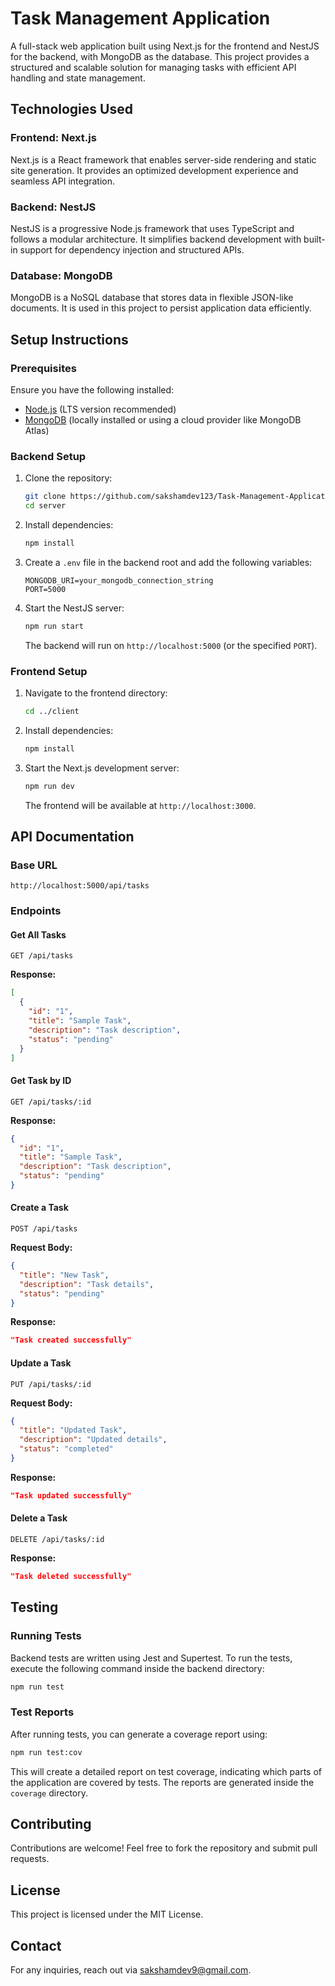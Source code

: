 # Task Management Application

A full-stack web application built using Next.js for the frontend and NestJS for the backend, with MongoDB as the database. This project provides a structured and scalable solution for managing tasks with efficient API handling and state management.

## Technologies Used

### Frontend: Next.js
Next.js is a React framework that enables server-side rendering and static site generation. It provides an optimized development experience and seamless API integration.

### Backend: NestJS
NestJS is a progressive Node.js framework that uses TypeScript and follows a modular architecture. It simplifies backend development with built-in support for dependency injection and structured APIs.

### Database: MongoDB
MongoDB is a NoSQL database that stores data in flexible JSON-like documents. It is used in this project to persist application data efficiently.

## Setup Instructions

### Prerequisites
Ensure you have the following installed:
- [Node.js](https://nodejs.org/) (LTS version recommended)
- [MongoDB](https://www.mongodb.com/) (locally installed or using a cloud provider like MongoDB Atlas)

### Backend Setup
1. Clone the repository:
   ```sh
   git clone https://github.com/sakshamdev123/Task-Management-Application.git
   cd server
   ```
2. Install dependencies:
   ```sh
   npm install
   ```
3. Create a `.env` file in the backend root and add the following variables:
   ```env
   MONGODB_URI=your_mongodb_connection_string
   PORT=5000
   ```
4. Start the NestJS server:
   ```sh
   npm run start
   ```
   The backend will run on `http://localhost:5000` (or the specified `PORT`).

### Frontend Setup
1. Navigate to the frontend directory:
   ```sh
   cd ../client
   ```
2. Install dependencies:
   ```sh
   npm install
   ```
3. Start the Next.js development server:
   ```sh
   npm run dev
   ```
   The frontend will be available at `http://localhost:3000`.

## API Documentation

### Base URL
```
http://localhost:5000/api/tasks
```

### Endpoints

#### Get All Tasks
```
GET /api/tasks
```
**Response:**
```json
[
  {
    "id": "1",
    "title": "Sample Task",
    "description": "Task description",
    "status": "pending"
  }
]
```

#### Get Task by ID
```
GET /api/tasks/:id
```
**Response:**
```json
{
  "id": "1",
  "title": "Sample Task",
  "description": "Task description",
  "status": "pending"
}
```

#### Create a Task
```
POST /api/tasks
```
**Request Body:**
```json
{
  "title": "New Task",
  "description": "Task details",
  "status": "pending"
}
```
**Response:**
```json
"Task created successfully"
```

#### Update a Task
```
PUT /api/tasks/:id
```
**Request Body:**
```json
{
  "title": "Updated Task",
  "description": "Updated details",
  "status": "completed"
}
```
**Response:**
```json
"Task updated successfully"
```

#### Delete a Task
```
DELETE /api/tasks/:id
```
**Response:**
```json
"Task deleted successfully"
```

## Testing

### Running Tests
Backend tests are written using Jest and Supertest. To run the tests, execute the following command inside the backend directory:
```sh
npm run test
```

### Test Reports
After running tests, you can generate a coverage report using:
```sh
npm run test:cov
```
This will create a detailed report on test coverage, indicating which parts of the application are covered by tests. The reports are generated inside the `coverage` directory.

## Contributing
Contributions are welcome! Feel free to fork the repository and submit pull requests.

## License
This project is licensed under the MIT License.

## Contact
For any inquiries, reach out via sakshamdev9@gmail.com.

